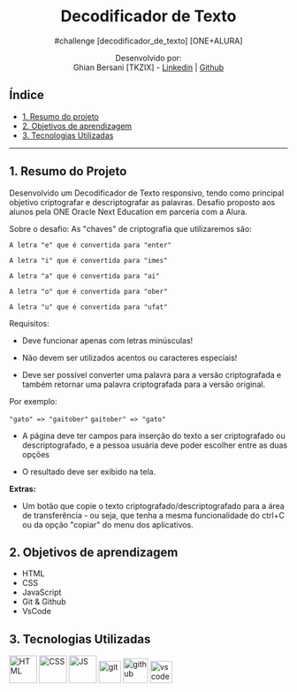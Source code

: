 <h1 align="center"> Decodificador de Texto </h1>

<div align="center">
#challenge [decodificador_de_texto] [ONE+ALURA]

Desenvolvido por:
<br>Ghian Bersani [TKZIX] - [Linkedin](https://www.linkedin.com/in/ghian-bersani/) |
   [Github](https://github.com/TKZIX)
</div>

## Índice

* [1. Resumo do projeto](#1-resumo-do-projeto)
* [2. Objetivos de aprendizagem](#2-objetivos-de-aprendizagem)
* [3. Tecnologias Utilizadas](#4-tecnologias-utilizadas)

***

## 1. Resumo do Projeto

Desenvolvido um Decodificador de Texto responsivo, tendo como principal objetivo criptografar e descriptografar as palavras. Desafio proposto aos alunos pela ONE Oracle Next Education em parceria com a Alura.

Sobre o desafio:
As "chaves" de criptografia que utilizaremos são:

`A letra "e" que é convertida para "enter"`

`A letra "i" que é convertida para "imes"`

`A letra "a" que é convertida para "ai"`

`A letra "o" que é convertida para "ober"`

`A letra "u" que é convertida para "ufat"`

Requisitos:

- Deve funcionar apenas com letras minúsculas!

- Não devem ser utilizados acentos ou caracteres especiais!

- Deve ser possível converter uma palavra para a versão criptografada e também retornar uma palavra criptografada para a versão original.

Por exemplo:

`"gato" => "gaitober"`
`gaitober" => "gato"`

- A página deve ter campos para inserção do texto a ser criptografado ou descriptografado, e a pessoa usuária deve poder escolher entre as duas opções

- O resultado deve ser exibido na tela.

<strong>Extras:</strong>

- Um botão que copie o texto criptografado/descriptografado para a área de transferência - ou seja, que tenha a mesma funcionalidade do ctrl+C ou da opção "copiar" do menu dos aplicativos.

## 2. Objetivos de aprendizagem

- HTML
- CSS
- JavaScript
- Git & Github
- VsCode

## 3. Tecnologias Utilizadas

<img alt="HTML" height="50"  src="https://cdn2.iconfinder.com/data/icons/designer-skills/128/code-programming-html-markup-develop-layout-language-512.png"> <img alt="CSS" height="50" src="https://cdn2.iconfinder.com/data/icons/designer-skills/128/code-programming-css-style-develop-layout-language-512.png"> <img alt="JS" height="50" src="https://cdn2.iconfinder.com/data/icons/designer-skills/128/code-programming-javascript-software-develop-command-language-256.png"> <img alt="git" height="40"  src="https://cdn3.iconfinder.com/data/icons/social-media-2169/24/social_media_social_media_logo_git-256.png" /> <img alt="github" height="45"  src="https://cdn1.iconfinder.com/data/icons/unicons-line-vol-3/24/github-256.png" /> <img alt="vscode" height="40" width="" src="https://cdn.jsdelivr.net/gh/devicons/devicon/icons/vscode/vscode-original.svg" />
